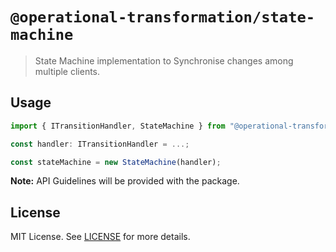 # `@operational-transformation/state-machine`

> State Machine implementation to Synchronise changes among multiple clients.

## Usage

```ts
import { ITransitionHandler, StateMachine } from "@operational-transformation/state-machine";

const handler: ITransitionHandler = ...;

const stateMachine = new StateMachine(handler);
```

**Note:** API Guidelines will be provided with the package.

## License

MIT License. See [LICENSE](LICENSE) for more details.
